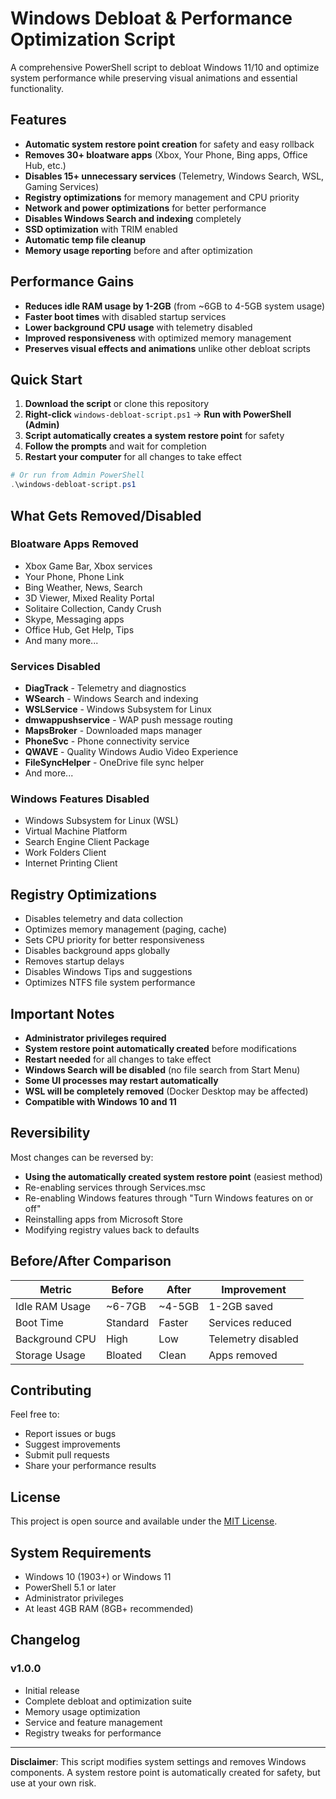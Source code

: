 # Windows Debloat & Performance Optimization Script

A comprehensive PowerShell script to debloat Windows 11/10 and optimize system performance while preserving visual animations and essential functionality.

## Features

- **Automatic system restore point creation** for safety and easy rollback
- **Removes 30+ bloatware apps** (Xbox, Your Phone, Bing apps, Office Hub, etc.)
- **Disables 15+ unnecessary services** (Telemetry, Windows Search, WSL, Gaming Services)
- **Registry optimizations** for memory management and CPU priority
- **Network and power optimizations** for better performance
- **Disables Windows Search and indexing** completely
- **SSD optimization** with TRIM enabled
- **Automatic temp file cleanup**
- **Memory usage reporting** before and after optimization

## Performance Gains

- **Reduces idle RAM usage by 1-2GB** (from ~6GB to 4-5GB system usage)
- **Faster boot times** with disabled startup services
- **Lower background CPU usage** with telemetry disabled
- **Improved responsiveness** with optimized memory management
- **Preserves visual effects and animations** unlike other debloat scripts

## Quick Start

1. **Download the script** or clone this repository
2. **Right-click** `windows-debloat-script.ps1` → **Run with PowerShell (Admin)**
3. **Script automatically creates a system restore point** for safety
4. **Follow the prompts** and wait for completion
5. **Restart your computer** for all changes to take effect

```powershell
# Or run from Admin PowerShell
.\windows-debloat-script.ps1
```

## What Gets Removed/Disabled

### Bloatware Apps Removed
- Xbox Game Bar, Xbox services
- Your Phone, Phone Link
- Bing Weather, News, Search
- 3D Viewer, Mixed Reality Portal
- Solitaire Collection, Candy Crush
- Skype, Messaging apps
- Office Hub, Get Help, Tips
- And many more...

### Services Disabled
- **DiagTrack** - Telemetry and diagnostics
- **WSearch** - Windows Search and indexing
- **WSLService** - Windows Subsystem for Linux
- **dmwappushservice** - WAP push message routing
- **MapsBroker** - Downloaded maps manager
- **PhoneSvc** - Phone connectivity service
- **QWAVE** - Quality Windows Audio Video Experience
- **FileSyncHelper** - OneDrive file sync helper
- And more...

### Windows Features Disabled
- Windows Subsystem for Linux (WSL)
- Virtual Machine Platform
- Search Engine Client Package
- Work Folders Client
- Internet Printing Client

## Registry Optimizations

- Disables telemetry and data collection
- Optimizes memory management (paging, cache)
- Sets CPU priority for better responsiveness
- Disables background apps globally
- Removes startup delays
- Disables Windows Tips and suggestions
- Optimizes NTFS file system performance

## Important Notes

- **Administrator privileges required**
- **System restore point automatically created** before modifications
- **Restart needed** for all changes to take effect
- **Windows Search will be disabled** (no file search from Start Menu)
- **Some UI processes may restart automatically**
- **WSL will be completely removed** (Docker Desktop may be affected)
- **Compatible with Windows 10 and 11**

## Reversibility

Most changes can be reversed by:
- **Using the automatically created system restore point** (easiest method)
- Re-enabling services through Services.msc
- Re-enabling Windows features through "Turn Windows features on or off"
- Reinstalling apps from Microsoft Store
- Modifying registry values back to defaults

## Before/After Comparison

| Metric | Before | After | Improvement |
|--------|--------|-------|-------------|
| Idle RAM Usage | ~6-7GB | ~4-5GB | 1-2GB saved |
| Boot Time | Standard | Faster | Services reduced |
| Background CPU | High | Low | Telemetry disabled |
| Storage Usage | Bloated | Clean | Apps removed |

## Contributing

Feel free to:
- Report issues or bugs
- Suggest improvements
- Submit pull requests
- Share your performance results

## License

This project is open source and available under the [MIT License](LICENSE).

## System Requirements

- Windows 10 (1903+) or Windows 11
- PowerShell 5.1 or later
- Administrator privileges
- At least 4GB RAM (8GB+ recommended)

## Changelog

### v1.0.0
- Initial release
- Complete debloat and optimization suite
- Memory usage optimization
- Service and feature management
- Registry tweaks for performance

---

**Disclaimer**: This script modifies system settings and removes Windows components. A system restore point is automatically created for safety, but use at your own risk.